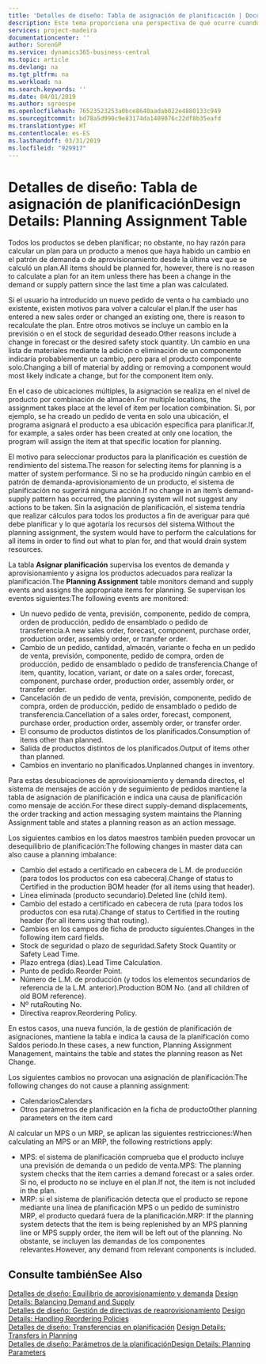 ```yaml
---
title: 'Detalles de diseño: Tabla de asignación de planificación | Documentos de Microsoft'
description: Este tema proporciona una perspectiva de qué ocurre cuando se modifica la forma en que realiza un plan para un producto.
services: project-madeira
documentationcenter: ''
author: SorenGP
ms.service: dynamics365-business-central
ms.topic: article
ms.devlang: na
ms.tgt_pltfrm: na
ms.workload: na
ms.search.keywords: ''
ms.date: 04/01/2019
ms.author: sgroespe
ms.openlocfilehash: 76523523253a0bce8640aadab022e4880133c949
ms.sourcegitcommit: bd78a5d990c9e83174da1409076c22df8b35eafd
ms.translationtype: HT
ms.contentlocale: es-ES
ms.lasthandoff: 03/31/2019
ms.locfileid: "929917"
---
```

# <a name="design-details-planning-assignment-table"></a><span data-ttu-id="1efa1-103">Detalles de diseño: Tabla de asignación de planificación</span><span class="sxs-lookup"><span data-stu-id="1efa1-103">Design Details: Planning Assignment Table</span></span>
<span data-ttu-id="1efa1-104">Todos los productos se deben planificar; no obstante, no hay razón para calcular un plan para un producto a menos que haya habido un cambio en el patrón de demanda o de aprovisionamiento desde la última vez que se calculó un plan.</span><span class="sxs-lookup"><span data-stu-id="1efa1-104">All items should be planned for, however, there is no reason to calculate a plan for an item unless there has been a change in the demand or supply pattern since the last time a plan was calculated.</span></span>  

<span data-ttu-id="1efa1-105">Si el usuario ha introducido un nuevo pedido de venta o ha cambiado uno existente, existen motivos para volver a calcular el plan.</span><span class="sxs-lookup"><span data-stu-id="1efa1-105">If the user has entered a new sales order or changed an existing one, there is reason to recalculate the plan.</span></span> <span data-ttu-id="1efa1-106">Entre otros motivos se incluye un cambio en la previsión o en el stock de seguridad deseado.</span><span class="sxs-lookup"><span data-stu-id="1efa1-106">Other reasons include a change in forecast or the desired safety stock quantity.</span></span> <span data-ttu-id="1efa1-107">Un cambio en una lista de materiales mediante la adición o eliminación de un componente indicaría probablemente un cambio, pero para el producto componente solo.</span><span class="sxs-lookup"><span data-stu-id="1efa1-107">Changing a bill of material by adding or removing a component would most likely indicate a change, but for the component item only.</span></span>  

<span data-ttu-id="1efa1-108">En el caso de ubicaciones múltiples, la asignación se realiza en el nivel de producto por combinación de almacén.</span><span class="sxs-lookup"><span data-stu-id="1efa1-108">For multiple locations, the assignment takes place at the level of item per location combination.</span></span> <span data-ttu-id="1efa1-109">Si, por ejemplo, se ha creado un pedido de venta en solo una ubicación, el programa asignará el producto a esa ubicación específica para planificar.</span><span class="sxs-lookup"><span data-stu-id="1efa1-109">If, for example, a sales order has been created at only one location, the program will assign the item at that specific location for planning.</span></span>  

<span data-ttu-id="1efa1-110">El motivo para seleccionar productos para la planificación es cuestión de rendimiento del sistema.</span><span class="sxs-lookup"><span data-stu-id="1efa1-110">The reason for selecting items for planning is a matter of system performance.</span></span> <span data-ttu-id="1efa1-111">Si no se ha producido ningún cambio en el patrón de demanda-aprovisionamiento de un producto, el sistema de planificación no sugerirá ninguna acción.</span><span class="sxs-lookup"><span data-stu-id="1efa1-111">If no change in an item’s demand-supply pattern has occurred, the planning system will not suggest any actions to be taken.</span></span> <span data-ttu-id="1efa1-112">Sin la asignación de planificación, el sistema tendría que realizar cálculos para todos los productos a fin de averiguar para qué debe planificar y lo que agotaría los recursos del sistema.</span><span class="sxs-lookup"><span data-stu-id="1efa1-112">Without the planning assignment, the system would have to perform the calculations for all items in order to find out what to plan for, and that would drain system resources.</span></span>  

<span data-ttu-id="1efa1-113">La tabla **Asignar planificación** supervisa los eventos de demanda y aprovisionamiento y asigna los productos adecuados para realizar la planificación.</span><span class="sxs-lookup"><span data-stu-id="1efa1-113">The **Planning Assignment** table monitors demand and supply events and assigns the appropriate items for planning.</span></span> <span data-ttu-id="1efa1-114">Se supervisan los eventos siguientes:</span><span class="sxs-lookup"><span data-stu-id="1efa1-114">The following events are monitored:</span></span>  

* <span data-ttu-id="1efa1-115">Un nuevo pedido de venta, previsión, componente, pedido de compra, orden de producción, pedido de ensamblado o pedido de transferencia.</span><span class="sxs-lookup"><span data-stu-id="1efa1-115">A new sales order, forecast, component, purchase order, production order, assembly order, or transfer order.</span></span>  
* <span data-ttu-id="1efa1-116">Cambio de un pedido, cantidad, almacén, variante o fecha en un pedido de venta, previsión, componente, pedido de compra, orden de producción, pedido de ensamblado o pedido de transferencia.</span><span class="sxs-lookup"><span data-stu-id="1efa1-116">Change of item, quantity, location, variant, or date on a sales order, forecast, component, purchase order, production order, assembly order, or transfer order.</span></span>  
* <span data-ttu-id="1efa1-117">Cancelación de un pedido de venta, previsión, componente, pedido de compra, orden de producción, pedido de ensamblado o pedido de transferencia.</span><span class="sxs-lookup"><span data-stu-id="1efa1-117">Cancellation of a sales order, forecast, component, purchase order, production order, assembly order, or transfer order.</span></span>  
* <span data-ttu-id="1efa1-118">El consumo de productos distintos de los planificados.</span><span class="sxs-lookup"><span data-stu-id="1efa1-118">Consumption of items other than planned.</span></span>  
* <span data-ttu-id="1efa1-119">Salida de productos distintos de los planificados.</span><span class="sxs-lookup"><span data-stu-id="1efa1-119">Output of items other than planned.</span></span>  
* <span data-ttu-id="1efa1-120">Cambios en inventario no planificados.</span><span class="sxs-lookup"><span data-stu-id="1efa1-120">Unplanned changes in inventory.</span></span>  

<span data-ttu-id="1efa1-121">Para estas desubicaciones de aprovisionamiento y demanda directos, el sistema de mensajes de acción y de seguimiento de pedidos mantiene la tabla de asignación de planificación e indica una causa de planificación como mensaje de acción.</span><span class="sxs-lookup"><span data-stu-id="1efa1-121">For these direct supply-demand displacements, the order tracking and action messaging system maintains the Planning Assignment table and states a planning reason as an action message.</span></span>  

<span data-ttu-id="1efa1-122">Los siguientes cambios en los datos maestros también pueden provocar un desequilibrio de planificación:</span><span class="sxs-lookup"><span data-stu-id="1efa1-122">The following changes in master data can also cause a planning imbalance:</span></span>  

* <span data-ttu-id="1efa1-123">Cambio del estado a certificado en cabecera de L.M. de producción (para todos los productos con esa cabecera).</span><span class="sxs-lookup"><span data-stu-id="1efa1-123">Change of status to Certified in the production BOM header (for all items using that header).</span></span>  
* <span data-ttu-id="1efa1-124">Línea eliminada (producto secundario).</span><span class="sxs-lookup"><span data-stu-id="1efa1-124">Deleted line (child item).</span></span>  
* <span data-ttu-id="1efa1-125">Cambio del estado a certificado en cabecera de ruta (para todos los productos con esa ruta).</span><span class="sxs-lookup"><span data-stu-id="1efa1-125">Change of status to Certified in the routing header (for all items using that routing).</span></span>  
* <span data-ttu-id="1efa1-126">Cambios en los campos de ficha de producto siguientes.</span><span class="sxs-lookup"><span data-stu-id="1efa1-126">Changes in the following item card fields.</span></span>  
* <span data-ttu-id="1efa1-127">Stock de seguridad o plazo de seguridad.</span><span class="sxs-lookup"><span data-stu-id="1efa1-127">Safety Stock Quantity or Safety Lead Time.</span></span>  
* <span data-ttu-id="1efa1-128">Plazo entrega (días).</span><span class="sxs-lookup"><span data-stu-id="1efa1-128">Lead Time Calculation.</span></span>  
* <span data-ttu-id="1efa1-129">Punto de pedido.</span><span class="sxs-lookup"><span data-stu-id="1efa1-129">Reorder Point.</span></span>  
* <span data-ttu-id="1efa1-130">Número de L.M. de producción (y todos los elementos secundarios de referencia de la L.M. anterior).</span><span class="sxs-lookup"><span data-stu-id="1efa1-130">Production BOM No. (and all children of old BOM reference).</span></span>  
* <span data-ttu-id="1efa1-131">Nº ruta</span><span class="sxs-lookup"><span data-stu-id="1efa1-131">Routing No.</span></span>  
* <span data-ttu-id="1efa1-132">Directiva reaprov.</span><span class="sxs-lookup"><span data-stu-id="1efa1-132">Reordering Policy.</span></span>  

<span data-ttu-id="1efa1-133">En estos casos, una nueva función, la de gestión de planificación de asignaciones, mantiene la tabla e indica la causa de la planificación como Saldos periodo.</span><span class="sxs-lookup"><span data-stu-id="1efa1-133">In these cases, a new function, Planning Assignment Management, maintains the table and states the planning reason as Net Change.</span></span>  

<span data-ttu-id="1efa1-134">Los siguientes cambios no provocan una asignación de planificación:</span><span class="sxs-lookup"><span data-stu-id="1efa1-134">The following changes do not cause a planning assignment:</span></span>  

* <span data-ttu-id="1efa1-135">Calendarios</span><span class="sxs-lookup"><span data-stu-id="1efa1-135">Calendars</span></span>  
* <span data-ttu-id="1efa1-136">Otros parámetros de planificación en la ficha de producto</span><span class="sxs-lookup"><span data-stu-id="1efa1-136">Other planning parameters on the item card</span></span>  

<span data-ttu-id="1efa1-137">Al calcular un MPS o un MRP, se aplican las siguientes restricciones:</span><span class="sxs-lookup"><span data-stu-id="1efa1-137">When calculating an MPS or an MRP, the following restrictions apply:</span></span>  

* <span data-ttu-id="1efa1-138">MPS: el sistema de planificación comprueba que el producto incluye una previsión de demanda o un pedido de venta.</span><span class="sxs-lookup"><span data-stu-id="1efa1-138">MPS: The planning system checks that the item carries a demand forecast or a sales order.</span></span> <span data-ttu-id="1efa1-139">Si no, el producto no se incluye en el plan.</span><span class="sxs-lookup"><span data-stu-id="1efa1-139">If not, the item is not included in the plan.</span></span>  
* <span data-ttu-id="1efa1-140">MRP: si el sistema de planificación detecta que el producto se repone mediante una línea de planificación MPS o un pedido de suministro MRP, el producto quedará fuera de la planificación.</span><span class="sxs-lookup"><span data-stu-id="1efa1-140">MRP: If the planning system detects that the item is being replenished by an MPS planning line or MPS supply order, the item will be left out of the planning.</span></span> <span data-ttu-id="1efa1-141">No obstante, se incluyen las demandas de los componentes relevantes.</span><span class="sxs-lookup"><span data-stu-id="1efa1-141">However, any demand from relevant components is included.</span></span>  

## <a name="see-also"></a><span data-ttu-id="1efa1-142">Consulte también</span><span class="sxs-lookup"><span data-stu-id="1efa1-142">See Also</span></span>  
<span data-ttu-id="1efa1-143">[Detalles de diseño: Equilibrio de aprovisionamiento y demanda](design-details-balancing-demand-and-supply.md) </span><span class="sxs-lookup"><span data-stu-id="1efa1-143">[Design Details: Balancing Demand and Supply](design-details-balancing-demand-and-supply.md) </span></span>  
<span data-ttu-id="1efa1-144">[Detalles de diseño: Gestión de directivas de reaprovisionamiento](design-details-handling-reordering-policies.md) </span><span class="sxs-lookup"><span data-stu-id="1efa1-144">[Design Details: Handling Reordering Policies](design-details-handling-reordering-policies.md) </span></span>  
<span data-ttu-id="1efa1-145">[Detalles de diseño: Transferencias en planificación](design-details-transfers-in-planning.md) </span><span class="sxs-lookup"><span data-stu-id="1efa1-145">[Design Details: Transfers in Planning](design-details-transfers-in-planning.md) </span></span>  
[<span data-ttu-id="1efa1-146">Detalles de diseño: Parámetros de la planificación</span><span class="sxs-lookup"><span data-stu-id="1efa1-146">Design Details: Planning Parameters</span></span>](design-details-planning-parameters.md)  

